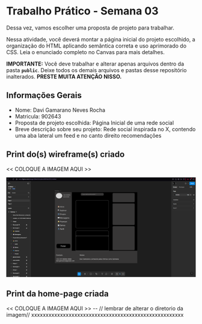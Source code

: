 # Trabalho Prático - Semana 03

Dessa vez, vamos escolher uma proposta de projeto para trabalhar.

Nessa atividade, você deverá montar a página inicial do projeto escolhido, a organização do HTML aplicando semântica correta e uso aprimorado do CSS. Leia o enunciado completo no Canvas para mais detalhes.

**IMPORTANTE:** Você deve trabalhar e alterar apenas arquivos dentro da pasta **`public`**. Deixe todos os demais arquivos e pastas desse repositório inalterados. **PRESTE MUITA ATENÇÃO NISSO.**

## Informações Gerais

- Nome: Davi Gamarano Neves Rocha
- Matricula: 902643
- Proposta de projeto escolhida: Página Inicial de uma rede social
- Breve descrição sobre seu projeto: Rede social inspirada no X, contendo uma aba lateral um feed e no canto direito recomendações

## Print do(s) wireframe(s) criado

<<  COLOQUE A IMAGEM AQUI >>

![Print do wireframe](public/img/wireframe.png)

## Print da home-page criada

<<  COLOQUE A IMAGEM AQUI >> -- // lembrar de alterar o diretorio da imagem// xxxxxxxxxxxxxxxxxxxxxxxxxxxxxxxxxxxxxxxxxxxxxxxxxxxxx
